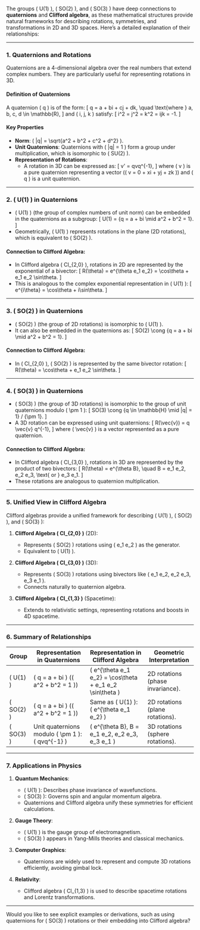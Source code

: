 The groups \( U(1) \), \( SO(2) \), and \( SO(3) \) have deep connections to **quaternions** and **Clifford algebra**, as these mathematical structures provide natural frameworks for describing rotations, symmetries, and transformations in 2D and 3D spaces. Here’s a detailed explanation of their relationships:

---

### **1. Quaternions and Rotations**
Quaternions are a 4-dimensional algebra over the real numbers that extend complex numbers. They are particularly useful for representing rotations in 3D.

#### **Definition of Quaternions**
A quaternion \( q \) is of the form:
\[
q = a + bi + cj + dk, \quad \text{where } a, b, c, d \in \mathbb{R},
\]
and \( i, j, k \) satisfy:
\[
i^2 = j^2 = k^2 = ijk = -1.
\]

#### **Key Properties**
- **Norm**: \( |q| = \sqrt{a^2 + b^2 + c^2 + d^2} \).
- **Unit Quaternions**: Quaternions with \( |q| = 1 \) form a group under multiplication, which is isomorphic to \( SU(2) \).
- **Representation of Rotations**:
  - A rotation in 3D can be expressed as:
    \[
    v' = qvq^{-1},
    \]
    where \( v \) is a pure quaternion representing a vector (\( v = 0 + xi + yj + zk \)) and \( q \) is a unit quaternion.

---

### **2. \( U(1) \) in Quaternions**
- \( U(1) \) (the group of complex numbers of unit norm) can be embedded in the quaternions as a subgroup:
  \[
  U(1) = \{q = a + bi \mid a^2 + b^2 = 1\}.
  \]
- Geometrically, \( U(1) \) represents rotations in the plane (2D rotations), which is equivalent to \( SO(2) \).

#### Connection to Clifford Algebra:
- In Clifford algebra \( Cl_{2,0} \), rotations in 2D are represented by the exponential of a bivector:
  \[
  R(\theta) = e^{\theta e_1 e_2} = \cos\theta + e_1 e_2 \sin\theta.
  \]
- This is analogous to the complex exponential representation in \( U(1) \):
  \[
  e^{i\theta} = \cos\theta + i\sin\theta.
  \]

---

### **3. \( SO(2) \) in Quaternions**
- \( SO(2) \) (the group of 2D rotations) is isomorphic to \( U(1) \).
- It can also be embedded in the quaternions as:
  \[
  SO(2) \cong \{q = a + bi \mid a^2 + b^2 = 1\}.
  \]

#### Connection to Clifford Algebra:
- In \( Cl_{2,0} \), \( SO(2) \) is represented by the same bivector rotation:
  \[
  R(\theta) = \cos\theta + e_1 e_2 \sin\theta.
  \]

---

### **4. \( SO(3) \) in Quaternions**
- \( SO(3) \) (the group of 3D rotations) is isomorphic to the group of unit quaternions modulo \( \pm 1 \):
  \[
  SO(3) \cong \{q \in \mathbb{H} \mid |q| = 1\} / \{\pm 1\}.
  \]
- A 3D rotation can be expressed using unit quaternions:
  \[
  R(\vec{v}) = q \vec{v} q^{-1},
  \]
  where \( \vec{v} \) is a vector represented as a pure quaternion.

#### Connection to Clifford Algebra:
- In Clifford algebra \( Cl_{3,0} \), rotations in 3D are represented by the product of two bivectors:
  \[
  R(\theta) = e^{\theta B}, \quad B = e_1 e_2, e_2 e_3, \text{ or } e_3 e_1.
  \]
- These rotations are analogous to quaternion multiplication.

---

### **5. Unified View in Clifford Algebra**
Clifford algebras provide a unified framework for describing \( U(1) \), \( SO(2) \), and \( SO(3) \):
1. **Clifford Algebra \( Cl_{2,0} \)** (2D):
   - Represents \( SO(2) \) rotations using \( e_1 e_2 \) as the generator.
   - Equivalent to \( U(1) \).

2. **Clifford Algebra \( Cl_{3,0} \)** (3D):
   - Represents \( SO(3) \) rotations using bivectors like \( e_1 e_2, e_2 e_3, e_3 e_1 \).
   - Connects naturally to quaternion algebra.

3. **Clifford Algebra \( Cl_{1,3} \)** (Spacetime):
   - Extends to relativistic settings, representing rotations and boosts in 4D spacetime.

---

### **6. Summary of Relationships**

| **Group**      | **Representation in Quaternions**              | **Representation in Clifford Algebra**             | **Geometric Interpretation**             |
|-----------------|-----------------------------------------------|----------------------------------------------------|------------------------------------------|
| \( U(1) \)     | \( q = a + bi \) (\( a^2 + b^2 = 1 \))         | \( e^{\theta e_1 e_2} = \cos\theta + e_1 e_2 \sin\theta \) | 2D rotations (phase invariance).         |
| \( SO(2) \)    | \( q = a + bi \) (\( a^2 + b^2 = 1 \))         | Same as \( U(1) \): \( e^{\theta e_1 e_2} \)       | 2D rotations (plane rotations).          |
| \( SO(3) \)    | Unit quaternions modulo \( \pm 1 \): \( qvq^{-1} \) | \( e^{\theta B}, B = e_1 e_2, e_2 e_3, e_3 e_1 \) | 3D rotations (sphere rotations).         |

---

### **7. Applications in Physics**
1. **Quantum Mechanics**:
   - \( U(1) \): Describes phase invariance of wavefunctions.
   - \( SO(3) \): Governs spin and angular momentum algebra.
   - Quaternions and Clifford algebra unify these symmetries for efficient calculations.

2. **Gauge Theory**:
   - \( U(1) \) is the gauge group of electromagnetism.
   - \( SO(3) \) appears in Yang-Mills theories and classical mechanics.

3. **Computer Graphics**:
   - Quaternions are widely used to represent and compute 3D rotations efficiently, avoiding gimbal lock.

4. **Relativity**:
   - Clifford algebra \( Cl_{1,3} \) is used to describe spacetime rotations and Lorentz transformations.

---

Would you like to see explicit examples or derivations, such as using quaternions for \( SO(3) \) rotations or their embedding into Clifford algebra?

